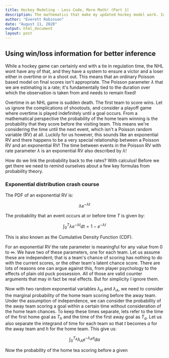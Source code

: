 ```yaml
---
title: Hockey Modeling - Less Code, More Math! (Part 1)
description: The mathematics that make my updated hockey model work. Incorporating win/loss data using probability theory and calculus.
author: "Everett Robinson"
date: "August 11, 2020"
output: html_document
layout: post
---
```


## Using win/loss information for better inference

While a hockey game can certainly end with a tie in regulation time, the NHL wont have any of that, and they have a system to ensure a victor and a loser either in overtime or in a shoot out. This means that an ordinary Poisson based model on final scores isn't appropriate. The Poisson parameter $\lambda$ that we are estimating is a rate; it's fundamentally tied to the duration over which the observation is taken from and needs to remain fixed!

Overtime in an NHL game is sudden death. The first team to score wins. Let us ignore the complications of shootouts, and consider a playoff game where overtime is played indefinitely until a goal occurs. From a mathematical perspective the probability of the home team winning is the probability that they score before the visiting team. This means we're considering the time until the next event, which isn't a Poisson random variable (RV) at all. Luckily for us however, this sounds like an exponential RV and there happens to be a very special relationship between a Poisson RV and an exponential RV! The time between events in the Poisson RV with rate parameter $\lambda$ is an exponential RV also described by $\lambda$!

How do we link the probability back to the rates? With calculus! Before we get there we need to remind ourselves about a few key formulas from probability theory.

### Exponential distribution crash course

The PDF of an exponential RV is:

$$ \lambda e^{-\lambda t} $$

The probability that an event occurs at or before time $T$ is given by:

$$ \int_0^T \lambda e^{-\lambda t} dt = 1 - e^{-\lambda t}$$

This is also known as the Cumulative Density Function (CDF).

For an exponential RV the rate parameter is meaningful for any value from 0 to $\infty$. We have two of these parameters, one for each team. Let us assume these are independent; that is a team's chance of scoring has nothing to do with the current scores, or the other team's latent chance score. There are lots of reasons one can argue against this, from player psychology to the effects of plain old puck possession. All of those are valid counter arguments that may in fact be real effects. But for simplicity I ignore them.

Now with two random exponential variables $\lambda_H$ and $\lambda_A$, we need to consider the marginal probability of the home team scoring before the away team. Under the assumption of independence, we can consider the probability of the away team scoring a goal within a certain time without consideration of the home team chances. To keep these times separate, lets refer to the time of the first home goal as $T_h$ and the time of the first away goal as $T_a$. Let us also separate the integrand of time for each team so that $t$ becomes $a$ for the away team and $h$ for the home team. This give us:

$$ \int_0^{T_A} \lambda_A e^{-\lambda_A a} da $$

Now the probability of the home tea scoring before a given 